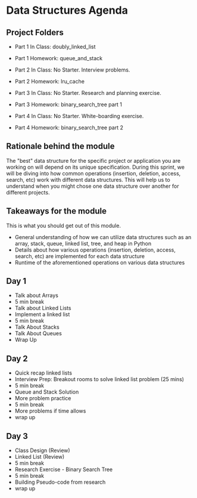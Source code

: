 # Data Structures Agenda
## Project Folders
- Part 1 In Class: doubly_linked_list

- Part 1 Homework: queue_and_stack

- Part 2 In Class: No Starter. Interview problems.

- Part 2 Homework: lru_cache

- Part 3 In Class: No Starter. Research and planning exercise.

- Part 3 Homework: binary_search_tree part 1

- Part 4 In Class: No Starter. White-boarding exercise.

- Part 4 Homework: binary_search_tree part 2

## Rationale behind the module
The "best" data structure for the specific project or application you are working on will depend on its unique specification. During this sprint, we will be diving into how common operations (insertion, deletion, access, search, etc) work with different data structures. This will help us to understand when you might chose one data structure over another for different projects.

## Takeaways for the module
This is what you should get out of this module.

- General understanding of how we can utilize data structures such as an array, stack, queue, linked list, tree, and heap in Python
- Details about how various operations (insertion, deletion, access, search, etc) are implemented for each data structure
- Runtime of the aforementioned operations on various data structures

## Day 1

- Talk about Arrays
- 5 min break
- Talk about Linked Lists
- Implement a linked list
- 5 min break
- Talk About Stacks
- Talk About Queues
- Wrap Up


## Day 2
- Quick recap linked lists
- Interview Prep: Breakout rooms to solve linked list problem (25 mins)
- 5 min break
- Queue and Stack Solution
- More problem practice
- 5 min break
- More problems if time allows
- wrap up

## Day 3
- Class Design (Review)
- Linked List (Review)
- 5 min break
- Research Exercise - Binary Search Tree
- 5 min break
- Building Pseudo-code from research
- wrap up